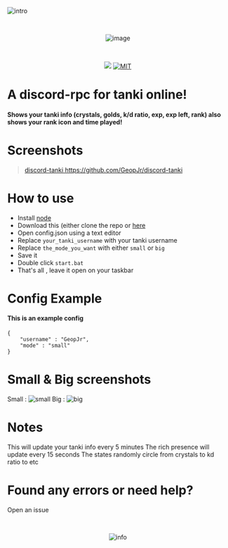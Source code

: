 ![intro](https://i.imgur.com/AJuxSSX.png)

<div align="center">
  <br />
  <p>
    <img src="https://i.imgur.com/1XvQG6E.gif" alt="image"/></a>
  </p>
  <br />
  <p>
    <a href="https://codeclimate.com/github/GeopJr/discord-tanki/maintainability"><img src="https://api.codeclimate.com/v1/badges/fcaa6a8bbf1778ac9655/maintainability" /></a>
    <a href="https://github.com/GeopJr/discord-tanki/blob/master/LICENSE"><img src="https://img.shields.io/badge/LICENSE-MIT-000000.svg" alt="MIT" /></a>
  </p>
</div>

# A discord-rpc for tanki online!
#### Shows your tanki info (crystals, golds, k/d ratio, exp, exp left, rank) also shows your rank icon and time played!

# Screenshots
<blockquote class="imgur-embed-pub" lang="en" data-id="a/lCERtoW" data-context="false"><a href="//imgur.com/lCERtoW">discord-tanki https://github.com/GeopJr/discord-tanki</a></blockquote><script async src="//s.imgur.com/min/embed.js" charset="utf-8"></script>

# How to use

- Install [node](https://nodejs.org/en/)
- Download this (either clone the repo or [here](https://github.com/GeopJr/discord-tanki/releases)
- Open config.json using a text editor
- Replace `your_tanki_username` with your tanki username
- Replace `the_mode_you_want` with either `small` or `big`
- Save it
- Double click `start.bat`
- That's all , leave it open on your taskbar


# Config Example
#### This is an example config
```
{
	"username" : "GeopJr",
	"mode" : "small"
}
```

# Small & Big screenshots

Small :
![small](https://i.imgur.com/bJfjFmB.png)
Big :
![big](https://i.imgur.com/QRAkRWW.png)

# Notes

This will update your tanki info every 5 minutes
The rich presence will update every 15 seconds
The states randomly circle from crystals to kd ratio to etc
# Found any errors or need help?

Open an issue


<div align="center">
  <br />
  <p>
    <img src="https://i.imgur.com/HEtVbUc.png" alt="info"/></a>
  </p>
  </div>
